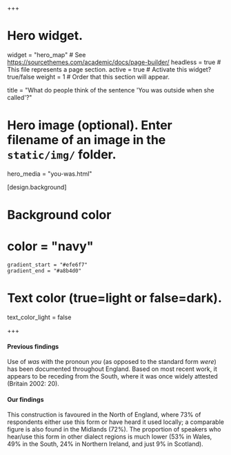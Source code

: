 +++
# Hero widget.
widget = "hero_map"  # See https://sourcethemes.com/academic/docs/page-builder/
headless = true  # This file represents a page section.
active = true  # Activate this widget? true/false
weight = 1  # Order that this section will appear.

title = "What do people think of the sentence 'You was outside when she called'?"

# Hero image (optional). Enter filename of an image in the `static/img/` folder.
hero_media = "you-was.html"

[design.background]

  # Background color
  # color = "navy"
    gradient_start = "#efe6f7"
    gradient_end = "#a8b4d0"
   
  # Text color (true=light or false=dark).
  text_color_light = false

+++

#### Previous findings
Use of _was_ with the pronoun _you_ (as opposed to the standard form _were_) has been documented throughout England. Based on most recent work, it appears to be receding from the South, where it was once widely attested (Britain 2002: 20).

#### Our findings
This construction is favoured in the North of England, where 73% of respondents either use this form or have heard it used locally; a comparable figure is also found in the Midlands (72%). The proportion of speakers who hear/use this form in other dialect regions is much lower (53% in Wales, 49% in the South, 24% in Northern Ireland, and just 9% in Scotland).